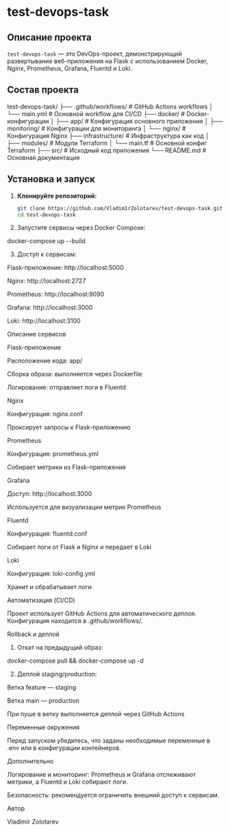# test-devops-task

## Описание проекта

`test-devops-task` — это DevOps-проект, демонстрирующий развертывание веб-приложения на Flask с использованием Docker, Nginx, Prometheus, Grafana, Fluentd и Loki.  

## Состав проекта

test-devops-task/
├── .github/workflows/    # GitHub Actions workflows
│   └── main.yml          # Основной workflow для CI/CD
├── docker/               # Docker-конфигурации
│   ├── app/              # Конфигурация основного приложения
│   ├── monitoring/       # Конфигурации для мониторинга
│   └── nginx/            # Конфигурация Nginx
├── infrastructure/       # Инфраструктура как код
│   ├── modules/          # Модули Terraform
│   └── main.tf           # Основной конфиг Terraform
├── src/                  # Исходный код приложения
└── README.md             # Основная документация

## Установка и запуск

1. **Клонируйте репозиторий:**
   ```bash
   git clone https://github.com/Vladim1rZolotarev/test-devops-task.git
   cd test-devops-task

2. Запустите сервисы через Docker Compose:

docker-compose up --build


3. Доступ к сервисам:

Flask-приложение: http://localhost:5000

Nginx: http://localhost:2727

Prometheus: http://localhost:9090

Grafana: http://localhost:3000

Loki: http://localhost:3100




Описание сервисов

Flask-приложение

Расположение кода: app/

Сборка образа: выполняется через Dockerfile

Логирование: отправляет логи в Fluentd


Nginx

Конфигурация: nginx.conf

Проксирует запросы к Flask-приложению


Prometheus

Конфигурация: prometheus.yml

Собирает метрики из Flask-приложения


Grafana

Доступ: http://localhost:3000

Используется для визуализации метрик Prometheus


Fluentd

Конфигурация: fluentd.conf

Собирает логи от Flask и Nginx и передает в Loki


Loki

Конфигурация: loki-config.yml

Хранит и обрабатывает логи


Автоматизация (CI/CD)

Проект использует GitHub Actions для автоматического деплоя. Конфигурация находится в .github/workflows/.

Rollback и деплой

1. Откат на предыдущий образ:

docker-compose pull && docker-compose up -d


2. Деплой staging/production:

Ветка feature — staging

Ветка main — production

При пуше в ветку выполняется деплой через GitHub Actions


Переменные окружения

Перед запуском убедитесь, что заданы необходимые переменные в .env или в конфигурации контейнеров.

Дополнительно

Логирование и мониторинг: Prometheus и Grafana отслеживают метрики, а Fluentd и Loki собирают логи.

Безопасность: рекомендуется ограничить внешний доступ к сервисам.


Автор

Vladimir Zolotarev
